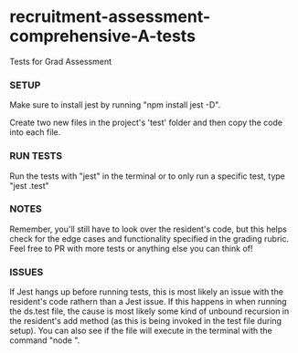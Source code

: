 # recruitment-assessment-comprehensive-A-tests
Tests for Grad Assessment

### SETUP ###
Make sure to install jest by running "npm install jest -D".

Create two new files in the project's 'test' folder and then copy the code into each file. 

### RUN TESTS ###
Run the tests with "jest" in the terminal or to only run a specific test, type "jest <filename>.test"

### NOTES ###
Remember, you'll still have to look over the resident's code, but this helps check for the edge cases and functionality specified in the grading rubric. Feel free to PR with more tests or anything else you can think of!

### ISSUES ###
If Jest hangs up before running tests, this is most likely an issue with the resident's code rathern than a Jest issue. If this happens in when running the ds.test file, the cause is most likely some kind of unbound recursion in the resident's add method (as this is being invoked in the test file during setup). You can also see if the file will execute in the terminal with the command "node <relative path to file>". 
